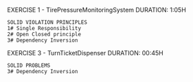EXERCISE 1 - TirePressureMonitoringSystem
	DURATION: 1:05H
	
	SOLID VIOLATION PRINCIPLES 
	1# Single Responsibility 
	2# Open Closed principle
	3# Dependency Inversion
	

EXERCISE 3 - TurnTicketDispenser
	DURATION: 00:45H
	
	SOLID PROBLEMS
	3# Dependency Inversion

	
	